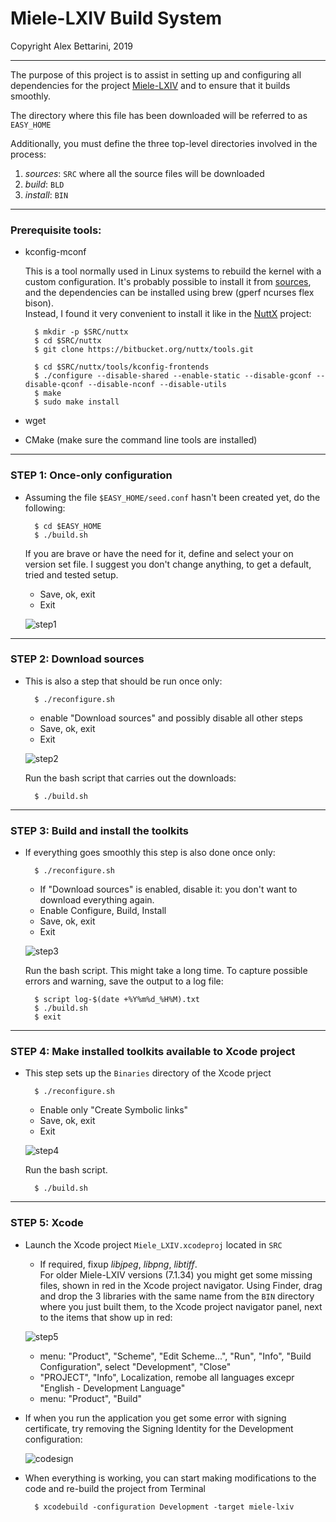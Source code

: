 # Miele-LXIV Build System

Copyright  Alex Bettarini, 2019

---

The purpose of this project is to assist in setting up and configuring all dependencies for the project [Miele-LXIV](https://github.com/bettar/miele-lxiv) and to ensure that it builds smoothly.

The directory where this file has been downloaded will be referred to as `EASY_HOME`

Additionally, you must define the three top-level directories involved in the process:

1. *sources*: `SRC` where all the source files will be downloaded
2. *build*: `BLD`
3. *install*: `BIN`

---
### Prerequisite tools:

- kconfig-mconf

	This is a tool normally used in Linux systems to rebuild the kernel with a custom configuration. It's probably possible to install it from [sources](http://distortos.org/documentation/building-kconfig-frontends-linux/), and the dependencies can be installed using brew (gperf ncurses flex bison).<br />
	 Instead, I found it very convenient to install it like in the [NuttX](https://bitbucket.org/nuttx/) project:
	
		$ mkdir -p $SRC/nuttx
		$ cd $SRC/nuttx
		$ git clone https://bitbucket.org/nuttx/tools.git
		
		$ cd $SRC/nuttx/tools/kconfig-frontends
		$ ./configure --disable-shared --enable-static --disable-gconf --disable-qconf --disable-nconf --disable-utils
		$ make
		$ sudo make install

- wget
- CMake (make sure the command line tools are installed)

		
---
### STEP 1: Once-only configuration

- Assuming the file `$EASY_HOME/seed.conf` hasn't been created yet, do the following:

		$ cd $EASY_HOME
		$ ./build.sh
	
	If you are brave or have the need for it, define and select your on version set file. I suggest you don't change anything, to get a default, tried and tested setup.

	- Save, ok, exit
	- Exit

	![step1](img/step1.png)

---
### STEP 2: Download sources

- This is also a step that should be run once only:

		$ ./reconfigure.sh

	- enable "Download sources" and possibly disable all other steps
	- Save, ok, exit
	- Exit

	![step2](img/step2.png)

	Run the bash  script that carries out the downloads:

		$ ./build.sh

---
### STEP 3: Build and install the toolkits

- If everything goes smoothly this step is also done once only:

		$ ./reconfigure.sh

	- If "Download sources" is enabled, disable it: you don't want to download everything again.
	- Enable Configure, Build, Install
	- Save, ok, exit
	- Exit

	![step3](img/step3.png)

	Run the bash script. This might take a long time. To capture possible errors and warning, save the output to a log file:

		$ script log-$(date +%Y%m%d_%H%M).txt
		$ ./build.sh
		$ exit

---
### STEP 4: Make installed toolkits available to Xcode project

- This step sets up the `Binaries` directory of the Xcode prject

		$ ./reconfigure.sh

	- Enable only "Create Symbolic links"
	- Save, ok, exit
	- Exit

	![step4](img/step4.png)

	Run the bash script.

		$ ./build.sh

---
### STEP 5: Xcode

- Launch the Xcode project `Miele_LXIV.xcodeproj` located in `SRC`

	-  If required, fixup *libjpeg*, *libpng*, *libtiff*.<br />
	For older Miele-LXIV versions (7.1.34) you might get some missing files, shown in red in the Xcode project navigator. Using Finder, drag and drop the 3 libraries with the same name from the `BIN` directory where you just built them, to the Xcode project navigator panel, next to the items that show up in red:

	![step5](img/step5.png)

	- menu: "Product", "Scheme", "Edit Scheme...", "Run", "Info", "Build Configuration", select "Development", "Close"
	- "PROJECT", "Info", Localization, remobe all languages excepr "English - Development Language"
	- menu: "Product", "Build"

- If when you run the application you get some error with signing certificate, try removing the Signing Identity for the Development configuration:

	![codesign](img/codesign.png)

- When everything is working, you can start making modifications to the code and re-build the project from Terminal

		$ xcodebuild -configuration Development -target miele-lxiv